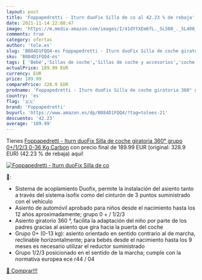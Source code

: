 ```yaml
---
layout: post
title: 'Foppapedretti - Iturn duoFix Silla de co al 42.23 % de rebaja'
date: 2021-11-14 22:08:47
image: 'https://m.media-amazon.com/images/I/41dYtXEm6fL._SL500_._SL400_.jpg'
comments: true
category: ofertas
author: 'tole.es'
slug: 'B084D1FQQ4-es Foppapedretti - Iturn duoFix Silla de coche giratoria 360°...'
sku: 'B084D1FQQ4-es'
tags: [ 'Bebé','Sillas de coche','Sillas de coche y accesorios','coche','de','foppapedretti','silla', ]
actualPrice: 189.99 EUR
currency: EUR
price: 189.99
comparePrice: 328.9 EUR
prodname: 'Foppapedretti - Iturn duoFix Silla de coche giratoria 360° grupo 0+/1/2/3  0-36 Kg   Carbon'
country: 'es'
flag: '🇪🇸'
brand: 'Foppapedretti'
buyurl: 'https://www.amazon.es/dp/B084D1FQQ4/?tag=tolees-21'
descuento: '42.23'
average: '189.99'
---
```


Tienes [Foppapedretti - Iturn duoFix Silla de coche giratoria 360° grupo 0+/1/2/3  0-36 Kg   Carbon](https://www.amazon.es/dp/B084D1FQQ4/?tag=tolees-21) con precio final de  189.99 EUR (original: 328.9 EUR) (42.23 %  de rebaja) aqui!

[![Foppapedretti - Iturn duoFix Silla de co](https://m.media-amazon.com/images/I/41dYtXEm6fL._SL500_._SL400_.jpg)](https://www.amazon.es/dp/B084D1FQQ4/?tag=tolees-21)

🔎:

- Sistema de acoplamiento Duofix, permite la instalación del asiento tanto a través del sistema isofix como del cinturón de 3 puntos suministrado con el vehículo
- Asiento de automóvil aprobado para niños desde el nacimiento hasta los 12 años aproximadamente; grupo 0 + / 1/2/3
- Asiento giratorio 360 °, facilita la adaptación del niño por parte de los padres gracias al asiento que gira hacia la puerta del coche
- Grupo 0+ (0-13 kg): asiento orientado en sentido contrario al de marcha, reclinable horizontalmente; para bebés desde el nacimiento hasta los 9 meses es necesario utilizar el reductor suministrado
- Grupo 1/2/3 posicionado en el sentido de la marcha; cumple con la normativa europea ece r44 / ​​04

[🛒 Comprar!!!](https://www.amazon.es/dp/B084D1FQQ4/?tag=tolees-21)
